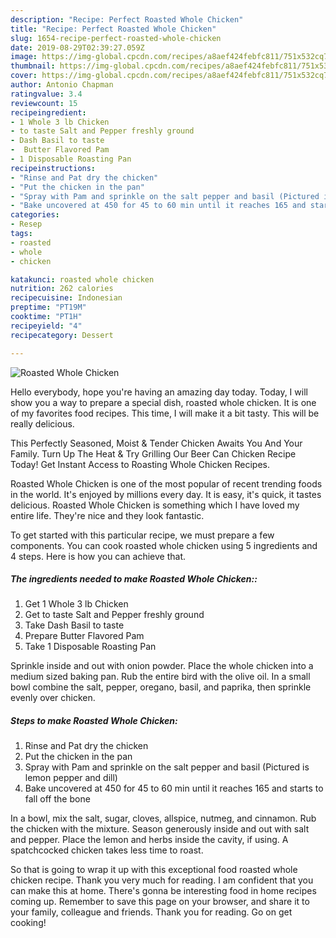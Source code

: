 ```yaml
---
description: "Recipe: Perfect Roasted Whole Chicken"
title: "Recipe: Perfect Roasted Whole Chicken"
slug: 1654-recipe-perfect-roasted-whole-chicken
date: 2019-08-29T02:39:27.059Z
image: https://img-global.cpcdn.com/recipes/a8aef424febfc811/751x532cq70/roasted-whole-chicken-recipe-main-photo.jpg
thumbnail: https://img-global.cpcdn.com/recipes/a8aef424febfc811/751x532cq70/roasted-whole-chicken-recipe-main-photo.jpg
cover: https://img-global.cpcdn.com/recipes/a8aef424febfc811/751x532cq70/roasted-whole-chicken-recipe-main-photo.jpg
author: Antonio Chapman
ratingvalue: 3.4
reviewcount: 15
recipeingredient:
- 1 Whole 3 lb Chicken
- to taste Salt and Pepper freshly ground
- Dash Basil to taste
-  Butter Flavored Pam
- 1 Disposable Roasting Pan
recipeinstructions:
- "Rinse and Pat dry the chicken"
- "Put the chicken in the pan"
- "Spray with Pam and sprinkle on the salt pepper and basil (Pictured is lemon pepper and dill)"
- "Bake uncovered at 450 for 45 to 60 min until it reaches 165 and starts to fall off the bone"
categories:
- Resep
tags:
- roasted
- whole
- chicken

katakunci: roasted whole chicken
nutrition: 262 calories
recipecuisine: Indonesian
preptime: "PT19M"
cooktime: "PT1H"
recipeyield: "4"
recipecategory: Dessert

---
```



![Roasted Whole Chicken](https://img-global.cpcdn.com/recipes/a8aef424febfc811/751x532cq70/roasted-whole-chicken-recipe-main-photo.jpg)

Hello everybody, hope you're having an amazing day today. Today, I will show you a way to prepare a special dish, roasted whole chicken. It is one of my favorites food recipes. This time, I will make it a bit tasty. This will be really delicious.

This Perfectly Seasoned, Moist &amp; Tender Chicken Awaits You And Your Family. Turn Up The Heat &amp; Try Grilling Our Beer Can Chicken Recipe Today! Get Instant Access to Roasting Whole Chicken Recipes.

Roasted Whole Chicken is one of the most popular of recent trending foods in the world. It's enjoyed by millions every day. It is easy, it's quick, it tastes delicious. Roasted Whole Chicken is something which I have loved my entire life. They're nice and they look fantastic.


To get started with this particular recipe, we must prepare a few components. You can cook roasted whole chicken using 5 ingredients and 4 steps. Here is how you can achieve that.

##### The ingredients needed to make Roasted Whole Chicken::

1. Get 1 Whole 3 lb Chicken
1. Get to taste Salt and Pepper freshly ground
1. Take Dash Basil to taste
1. Prepare  Butter Flavored Pam
1. Take 1 Disposable Roasting Pan


Sprinkle inside and out with onion powder. Place the whole chicken into a medium sized baking pan. Rub the entire bird with the olive oil. In a small bowl combine the salt, pepper, oregano, basil, and paprika, then sprinkle evenly over chicken. 

##### Steps to make Roasted Whole Chicken:

1. Rinse and Pat dry the chicken
1. Put the chicken in the pan
1. Spray with Pam and sprinkle on the salt pepper and basil (Pictured is lemon pepper and dill)
1. Bake uncovered at 450 for 45 to 60 min until it reaches 165 and starts to fall off the bone


In a bowl, mix the salt, sugar, cloves, allspice, nutmeg, and cinnamon. Rub the chicken with the mixture. Season generously inside and out with salt and pepper. Place the lemon and herbs inside the cavity, if using. A spatchcocked chicken takes less time to roast. 

So that is going to wrap it up with this exceptional food roasted whole chicken recipe. Thank you very much for reading. I am confident that you can make this at home. There's gonna be interesting food in home recipes coming up. Remember to save this page on your browser, and share it to your family, colleague and friends. Thank you for reading. Go on get cooking!
